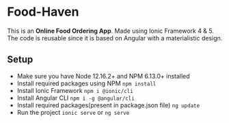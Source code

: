 # Food-Haven
This is an **Online Food Ordering App**. Made using Ionic Framework 4 & 5.
The code is reusable since it is based on Angular with a materialistic design.


## Setup
- Make sure you have Node 12.16.2+ and NPM 6.13.0+ installed
- Install required packages using NPM `npm install`
- Install Ionic Framework `npm i @ionic/cli`
- Install Angular CLI `npm i -g @angular/cli`
- Install required packages(present in package.json file) `ng update`
- Run the project `ionic serve` or `ng serve`
